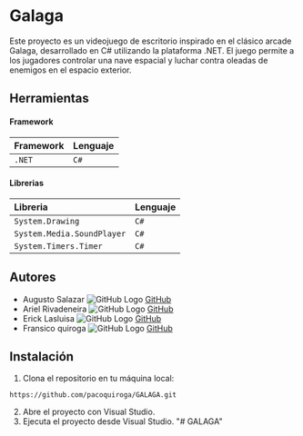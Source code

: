 
# Galaga

Este proyecto es un videojuego de escritorio inspirado en el clásico arcade Galaga, desarrollado en C# utilizando la plataforma .NET. El juego permite a los jugadores controlar una nave espacial y luchar contra oleadas de enemigos en el espacio exterior.


## Herramientas

#### Framework
| Framework | Lenguaje |
| :-------- | :------- |
| `.NET` | `C#` |

#### Librerias

| Libreria | Lenguaje  |
| :-------- | :------- | 
| `System.Drawing`      | `C#` |
| `System.Media.SoundPlayer`      | `C#` |
| `System.Timers.Timer`      | `C#` |


## Autores

- Augusto Salazar ![GitHub Logo](https://github.com/favicon.ico) [GitHub](https://github.com/Augusto120204)
- Ariel Rivadeneira ![GitHub Logo](https://github.com/favicon.ico) [GitHub](https://github.com/darivadeneira)
- Erick Lasluisa ![GitHub Logo](https://github.com/favicon.ico) [GitHub](https://github.com/ericklasluisa)
- Fransico quiroga ![GitHub Logo](https://github.com/favicon.ico) [GitHub](https://github.com/pacoquiroga)


## Instalación

1. Clona el repositorio en tu máquina local:
```
https://github.com/pacoquiroga/GALAGA.git
```
2. Abre el proyecto con Visual Studio.
3. Ejecuta el proyecto desde Visual Studio.
"# GALAGA" 
